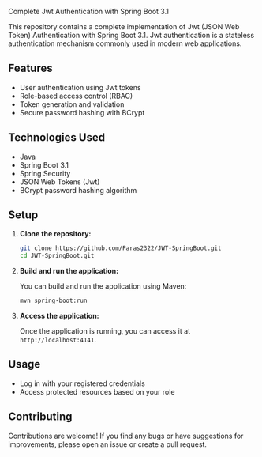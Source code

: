  Complete Jwt Authentication with Spring Boot 3.1

This repository contains a complete implementation of Jwt (JSON Web Token) Authentication with Spring Boot 3.1. Jwt authentication is a stateless authentication mechanism commonly used in modern web applications.

## Features

- User authentication using Jwt tokens
- Role-based access control (RBAC)
- Token generation and validation
- Secure password hashing with BCrypt

## Technologies Used

- Java
- Spring Boot 3.1
- Spring Security
- JSON Web Tokens (Jwt)
- BCrypt password hashing algorithm

## Setup

1. **Clone the repository:**

    ```bash
    git clone https://github.com/Paras2322/JWT-SpringBoot.git
    cd JWT-SpringBoot.git
    ```

2. **Build and run the application:**

    You can build and run the application using Maven:

    ```bash
    mvn spring-boot:run
    ```

3. **Access the application:**

    Once the application is running, you can access it at `http://localhost:4141`.

## Usage

- Log in with your registered credentials
- Access protected resources based on your role

## Contributing

Contributions are welcome! If you find any bugs or have suggestions for improvements, please open an issue or create a pull request.
